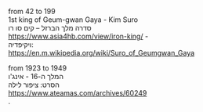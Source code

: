 from 42 to 199 </br> 
1st king of Geum-gwan Gaya - Kim Suro </br>
סדרה מלך הברזל – קים סו רו </br> 
https://www.asia4hb.com/view/iron-king/ - </br>
ויקיפדיה: </br> 
https://en.m.wikipedia.org/wiki/Suro_of_Geumgwan_Gaya </br> 

from 1923 to 1949 </br> 
המלך ה-16 - אינג'ו </br> 
הסרט: ציפור לילה </br> 
<a herf ="https://www.ateamas.com/archives/60249">https://www.ateamas.com/archives/60249</a> </br> 
.
